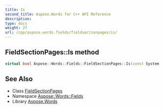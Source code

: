 ```yaml
---
title: Is
second_title: Aspose.Words for C++ API Reference
description: 
type: docs
weight: 27
url: /cpp/aspose.words.fields/fieldsectionpages/is/
---
```

## FieldSectionPages::Is method




```cpp
virtual bool Aspose::Words::Fields::FieldSectionPages::Is(const System::TypeInfo &target) const override
```

## See Also

* Class [FieldSectionPages](../)
* Namespace [Aspose::Words::Fields](../../)
* Library [Aspose.Words](../../../)
